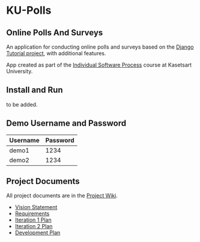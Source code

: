 # KU-Polls
## Online Polls And Surveys

An application for conducting online polls and surveys based
on the [Django Tutorial project][django-tutorial], with
additional features.

App created as part of the [Individual Software Process](
https://cpske.github.io/ISP) course at Kasetsart University.

## Install and Run

to be added.

## Demo Username and Password
| Username  | Password  |
|-----------|-----------|
|   demo1   | 1234 |
|   demo2   | 1234 |

## Project Documents

All project documents are in the [Project Wiki](https://github.com/koonwill/ku-polls/wiki/Home).

- [Vision Statement](https://github.com/koonwill/ku-polls/wiki/Vision-Statement)
- [Requirements](https://github.com/koonwill/ku-polls/wiki/Requirements)
- [Iteration 1 Plan](https://github.com/koonwill/ku-polls/wiki/Iteration-1-Plan)
- [Iteration 2 Plan](https://github.com/koonwill/ku-polls/wiki/Iteration-2-Plan)
- [Development Plan](https://github.com/koonwill/ku-polls/wiki/Development-Plan)

[django-tutorial]: https://docs.djangoproject.com/en/4.1/intro/tutorial01/